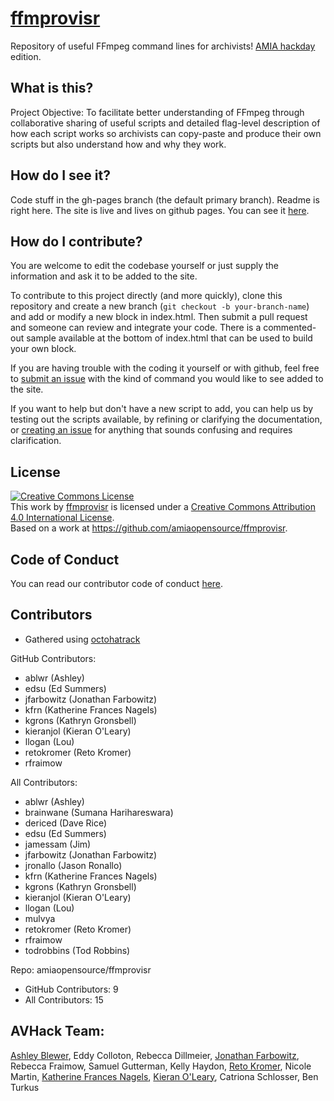 # [ffmprovisr](http://amiaopensource.github.io/ffmprovisr)

Repository of useful FFmpeg command lines for archivists! [AMIA hackday](http://wiki.curatecamp.org/index.php/Association_of_Moving_Image_Archivists_%26_Digital_Library_Federation_Hack_Day_2015) edition.

## What is this?

Project Objective: To facilitate better understanding of FFmpeg through collaborative sharing of useful scripts and detailed flag-level description of how each script works so archivists can copy-paste and produce their own scripts but also understand how and why they work.

## How do I see it?

Code stuff in the gh-pages branch (the default primary branch). Readme is right here. The site is live and lives on github pages. You can see it [here](http://amiaopensource.github.io/ffmprovisr).

## How do I contribute?

You are welcome to edit the codebase yourself or just supply the information and ask it to be added to the site.

To contribute to this project directly (and more quickly), clone this repository and create a new branch (`git checkout -b your-branch-name`) and add or modify a new block in index.html. Then submit a pull request and someone can review and integrate your code. There is a commented-out sample available at the bottom of index.html that can be used to build your own block.

If you are having trouble with the coding it yourself or with github, feel free to [submit an issue](https://github.com/amiaopensource/ffmprovisr/issues) with the kind of command you would like to see added to the site.

If you want to help but don't have a new script to add, you can help us by testing out the scripts available, by refining or clarifying the documentation, or [creating an issue](https://github.com/amiaopensource/ffmprovisr/issues) for anything that sounds confusing and requires clarification.

## License

<a rel="license" href="http://creativecommons.org/licenses/by/4.0/"><img alt="Creative Commons License" style="border-width:0" src="https://i.creativecommons.org/l/by/4.0/80x15.png" /></a><br />This <span xmlns:dct="http://purl.org/dc/terms/" href="http://purl.org/dc/dcmitype/InteractiveResource" rel="dct:type">work</span> by <a xmlns:cc="http://creativecommons.org/ns#" href="http://amiaopensource.github.io/ffmprovisr/" property="cc:attributionName" rel="cc:attributionURL">ffmprovisr</a> is licensed under a <a rel="license" href="http://creativecommons.org/licenses/by/4.0/">Creative Commons Attribution 4.0 International License</a>.<br />Based on a work at <a xmlns:dct="http://purl.org/dc/terms/" href="https://github.com/amiaopensource/ffmprovisr" rel="dct:source">https://github.com/amiaopensource/ffmprovisr</a>.

## Code of Conduct

You can read our contributor code of conduct [here](https://github.com/amiaopensource/ffmprovisr/blob/gh-pages/code_of_conduct.md).

## Contributors
* Gathered using [octohatrack](https://github.com/LABHR/octohatrack)

GitHub Contributors:
* ablwr (Ashley)
* edsu (Ed Summers) 
* jfarbowitz (Jonathan Farbowitz) 
* kfrn (Katherine Frances Nagels) 
* kgrons (Kathryn Gronsbell) 
* kieranjol (Kieran O'Leary) 
* llogan (Lou) 
* retokromer (Reto Kromer) 
* rfraimow 

All Contributors:
* ablwr (Ashley) 
* brainwane (Sumana Harihareswara) 
* dericed (Dave Rice) 
* edsu (Ed Summers) 
* jamessam (Jim) 
* jfarbowitz (Jonathan Farbowitz) 
* jronallo (Jason Ronallo) 
* kfrn (Katherine Frances Nagels) 
* kgrons (Kathryn Gronsbell) 
* kieranjol (Kieran O'Leary) 
* llogan (Lou) 
* mulvya 
* retokromer (Reto Kromer) 
* rfraimow 
* todrobbins (Tod Robbins) 

Repo: amiaopensource/ffmprovisr
* GitHub Contributors: 9
* All Contributors: 15

## AVHack Team:

[Ashley Blewer](https://github.com/ablwr), Eddy Colloton, Rebecca Dillmeier, [Jonathan Farbowitz](https://github.com/jfarbowitz), Rebecca Fraimow, Samuel Gutterman, Kelly Haydon, [Reto Kromer](https://github.com/retokromer), Nicole Martin, [Katherine Frances Nagels](https://github.com/kfrn), [Kieran O'Leary](https://github.com/kieranjol), Catriona Schlosser, Ben Turkus
